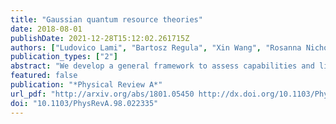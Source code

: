 ```yaml
---
title: "Gaussian quantum resource theories"
date: 2018-08-01
publishDate: 2021-12-28T15:12:02.261715Z
authors: ["Ludovico Lami", "Bartosz Regula", "Xin Wang", "Rosanna Nichols", "Andreas Winter", "Gerardo Adesso"]
publication_types: ["2"]
abstract: "We develop a general framework to assess capabilities and limitations of the Gaussian toolbox in continuous variable quantum information theory. Our framework allows us to characterize the structure and properties of quantum resource theories specialized to Gaussian states and Gaussian operations, establishing rigorous methods for their description and yielding a unified approach to their quantification. We show in particular that, under a few intuitive and physically motivated assumptions on the set of free states, no Gaussian quantum resource can be distilled with free Gaussian operations, even when an unlimited supply of the resource state is available. This places fundamental constraints on state manipulations in all such Gaussian resource theories. We discuss in particular the applications to quantum entanglement, where we extend previously known results by showing that Gaussian entanglement cannot be distilled even with Gaussian operations preserving the positivity of the partial transpose, as well as to other Gaussian resources such as steering and optical nonclassicality. A comprehensive semidefinite programming representation of all these resources is explicitly provided."
featured: false
publication: "*Physical Review A*"
url_pdf: "http://arxiv.org/abs/1801.05450 http://dx.doi.org/10.1103/PhysRevA.98.022335 https://link.aps.org/doi/10.1103/PhysRevA.98.022335"
doi: "10.1103/PhysRevA.98.022335"
---
```



